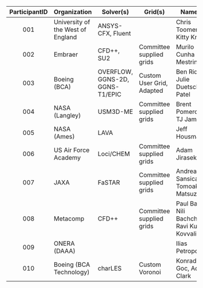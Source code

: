 | ParticipantID | Organization                      | Solver(s)         | Grid(s)                   | Name(s)
|:-------------:| --------------------------------- | ----------------- | ------------------------- | -----------------------------
| 001           | University of the West of England | ANSYS-CFX, Fluent |                           | Chris Toomer, Kitty Knight
| 002           | Embraer                           | CFD++, SU2        | Committee supplied grids  | Murilo Cunha Mestriner 
| 003           | Boeing (BCA)                      | OVERFLOW, GGNS-2D, GGNS-T1/EPIC | Custom User Grid, Adapted | Ben Rider, Julie Duetsch-Patel
| 004           | NASA (Langley)                    | USM3D-ME          | Committee supplied grids  | Brent Pomeroy, TJ Jamal
| 005           | NASA (Ames)                       | LAVA              |                           | Jeff Housman
| 006           | US Air Force Academy              | Loci/CHEM         | Committee supplied grids  | Adam Jirasek
| 007           | JAXA                              | FaSTAR            | Committee supplied grids  | Andrea Sansica, Tomoaki Matsuzaki
| 008           | Metacomp                          | CFD++             | Committee supplied grids  | Paul Batten, Nili Bachchan, Ravi Kumar Kovvali
| 009           | ONERA (DAAA)                      |                   |                           | Ilias Petropoulos
| 010           | Boeing (BCA Technology)           | charLES           | Custom Voronoi            | Konrad Goc, Adam Clark
